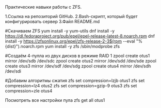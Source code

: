Практические навыки работы с ZFS.

1.Сcылка на репозиторий GitHub.
2.Bash-скрипт, который будет конфигурировать сервер
3.Файл README.md

#Скачиваем ZFS
yum install -y  yum-utils
dnf install -y https://dl.fedoraproject.org/pub/epel/epel-release-latest-8.noarch.rpm
dnf install -y https://zfsonlinux.org/epel/zfs-release-2-3$(rpm --eval "%{dist}").noarch.rpm
yum install -y zfs
/sbin/modprobe zfs

#Создаём 4-пулла из двух дисков в режиме RAID 1
zpool create otus1 mirror /dev/sdb /dev/sdc
zpool create otus2 mirror /dev/sdd /dev/sde
zpool create otus3 mirror /dev/sdf /dev/sdg
zpool create otus4 mirror /dev/sdh /dev/sdi


#Добавим алгоритмы сжатия
zfs set compression=lzjb otus1
zfs set compression=lz4 otus2
zfs set compression=gzip-9 otus3
zfs set compression=zle otus4

Посмотреть все настройки пула
zfs get all otus1
